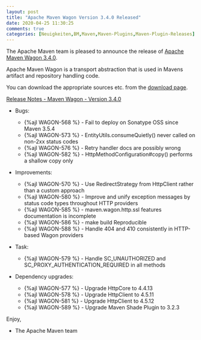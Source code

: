 ```yaml
---
layout: post
title: "Apache Maven Wagon Version 3.4.0 Released"
date: 2020-04-25 11:30:25
comments: true
categories: [Neuigkeiten,BM,Maven,Maven-Plugins,Maven-Plugin-Releases]
---
```

The Apache Maven team is pleased to announce the release of 
[Apache Maven Wagon 3.4.0](https://maven.apache.org/wagon/).

Apache Maven Wagon is a transport abstraction that is used in Mavens
artifact and repository handling code.

You can download the appropriate sources etc. from the [download page](https://maven.apache.org/wagon/download.cgi).

<!-- more -->

[Release Notes - Maven Wagon - Version 3.4.0](https://issues.apache.org/jira/secure/ReleaseNote.jspa?projectId=12318122&version=12346512)

* Bugs:

  * {%ajl WAGON-568 %} - Fail to deploy on Sonatype OSS since Maven 3.5.4
  * {%ajl WAGON-573 %} - EntityUtils.consumeQuietly() never called on non-2xx status codes
  * {%ajl WAGON-576 %} - Retry handler docs are possibly wrong
  * {%ajl WAGON-582 %} - HttpMethodConfiguration#copy() performs a shallow copy only

* Improvements:

  * {%ajl WAGON-570 %} - Use RedirectStrategy from HttpClient rather than a custom approach
  * {%ajl WAGON-580 %} - Improve and unify exception messages by status code types throughout HTTP providers
  * {%ajl WAGON-585 %} - maven.wagon.http.ssl features documentation is incomplete
  * {%ajl WAGON-586 %} - make build Reproducible
  * {%ajl WAGON-588 %} - Handle 404 and 410 consistently in HTTP-based Wagon providers

* Task:

  * {%ajl WAGON-579 %} - Handle SC_UNAUTHORIZED and SC_PROXY_AUTHENTICATION_REQUIRED in all methods

* Dependency upgrades:

  * {%ajl WAGON-577 %} - Upgrade HttpCore to 4.4.13
  * {%ajl WAGON-578 %} - Upgrade HttpClient to 4.5.11
  * {%ajl WAGON-581 %} - Upgrade HttpClient to 4.5.12
  * {%ajl WAGON-589 %} - Upgrade Maven Shade Plugin to 3.2.3

Enjoy,

- The Apache Maven team

